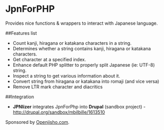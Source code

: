 JpnForPHP
=========

Provides nice functions & wrappers to interact with Japanese language.

##Features list

* Count kanji, hiragana or katakana characters in a string.
* Determines whether a string contains kanji, hiragana or katakana characters.
* Get character at a specified index.
* Enhance default PHP splitter to properly split Japanese (ie: UTF-8) string.
* Inspect a string to get various information about it.
* Convert string from hiragana or katakana into romaji (and vice versa)
* Remove LTR mark character and diacritics

##Integration

* **JPNlizer** integrates JpnForPhp into **Drupal** (sandbox project) - http://drupal.org/sandbox/mbilbille/1613510

Sponsored by [Openjisho.com](http://www.openjisho.com). 